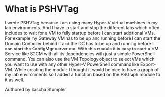 # What is PSHVTag

I wrote PSHVTag because I am using many Hyper-V virtual machines in my lab environments. And I have to start and stop the different labs which often includes to wait for a VM to fully startup before I can start additional VMs. For example my Gateway VM has to be up and running before I can start the Domain Controller behind it and the DC has to be up and running before I can start the ConfigMgr server etc. With this module it is easy to start a VM Service like SCCM with all its dependencies with just a simple PowerShell command.
You can also use the VM Topology object to select VMs which you want to use with any other Hyper-V PowerShell command like Export-VM.
While creating the module I thought it would be nice to have a graph of my lab environments so I added a function based on the PSGraph module to it as well.

Authored by Sascha Stumpler
